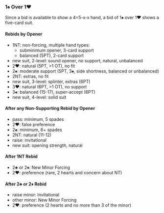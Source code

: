 ### 1♠ Over 1♥
Since a bid is available to show a 4=5-x-x hand,
a bid of 1♠ over 1♥ shows a five-card suit.

#### Rebids by Opener
  - 1NT: non-forcing, multiple hand types:
     - subminimum opener, 3-card support
     - balanced (5PT), 2-card support
  - new suit, 2-level: sound opener, no support, natural, unbalanced
  - 2♥: natural (5PT, >1 OT), no fit
  - 2♠: moderate support (5PT, 3♠, side shortness, balanced or unbalanced)
  - 2NT: extras, no fit
  - new suit, 3-level: splinter, extras (6PT)
  - 3♥: natural (6PT, >1 OT), no support
  - 3♠: balanced (15-17), super-accept (6PT)
  - new suit, 4-level: solid suit

#### After any Non-Supporting Rebid by Opener
   - pass: minimum, 5 spades
   - 2♥: false preference
   - 2♠: minimum, 6+ spades
   - 2NT: natural (11-12)
   - raise: invitational
   - new suit: opening strength, natural

#### After 1NT Rebid
   - 2♣ or 2♦: New Minor Forcing 
   - 2♥: preference (rare, 2 hearts and concern about NT)

#### After 2♣ or 2♦ Rebid
   - raise minor: Invitational
   - other minor: New Minor Forcing
   - 2♥: preference (2 hearts and no more than 3 of the minor)

